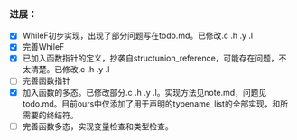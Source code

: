 ### 进展：

- [x] WhileF初步实现，出现了部分问题写在todo.md。已修改.c .h .y .l
- [x] 完善WhileF
- [x] 已加入函数指针的定义，抄袭自structunion_reference，可能存在问题，不太清楚。已修改.c .h .y .l
- [ ] 完善函数指针
- [x] 加入函数的多态。已修改部分.c .h .y .l。实现方法见note.md，问题见todo.md。目前ours中仅添加了用于声明的typename_list的全部实现，和所需要的终结符。
- [ ] 完善函数多态，实现变量检查和类型检查。